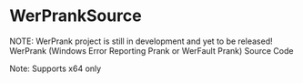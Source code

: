 # WerPrankSource
NOTE: WerPrank project is still in development and yet to be released! 
WerPrank (Windows Error Reporting Prank or WerFault Prank) Source Code 

Note: Supports x64 only
